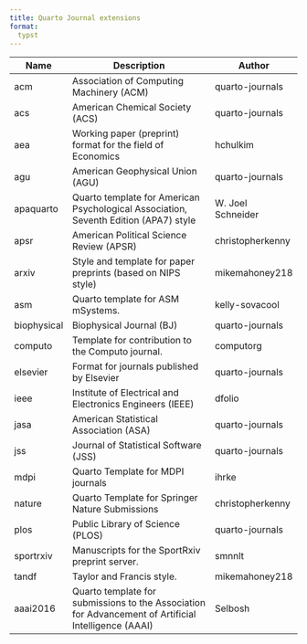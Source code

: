 ```yaml
---
title: Quarto Journal extensions
format:
  typst
---
```

| Name       | Description                                                                                                           | Author             |
| ---        | ---                                                                                                                   | ---                |
| acm        | Association of Computing Machinery (ACM)                                                                               | quarto-journals    |
| acs        | American Chemical Society (ACS)                                                                                        | quarto-journals    |
| aea        | Working paper (preprint) format for the field of Economics                                                             | hchulkim           |
| agu        | American Geophysical Union (AGU)                                                                                       | quarto-journals    |
| apaquarto  | Quarto template for American Psychological Association, Seventh Edition (APA7) style                                   | W. Joel Schneider  |
| apsr       | American Political Science Review (APSR)                                                                               | christopherkenny   |
| arxiv      | Style and template for paper preprints (based on NIPS style)                                                           | mikemahoney218     |
| asm        | Quarto template for ASM mSystems.                                                                                      | kelly-sovacool     |
| biophysical| Biophysical Journal (BJ)                                                                                               | quarto-journals    |
| computo    | Template for contribution to the Computo journal.                                                                      | computorg          |
| elsevier   | Format for journals published by Elsevier                                                                              | quarto-journals    |
| ieee       | Institute of Electrical and Electronics Engineers (IEEE)                                                               | dfolio             |
| jasa       | American Statistical Association (ASA)                                                                                 | quarto-journals    |
| jss        | Journal of Statistical Software (JSS)                                                                                  | quarto-journals    |
| mdpi       | Quarto Template for MDPI journals                                                                                      | ihrke              |
| nature     | Quarto Template for Springer Nature Submissions                                                                        | christopherkenny   |
| plos       | Public Library of Science (PLOS)                                                                                       | quarto-journals    |
| sportrxiv  | Manuscripts for the SportRxiv preprint server.                                                                         | smnnlt             |
| tandf      | Taylor and Francis style.                                                                                              | mikemahoney218     |
| aaai2016   | Quarto template for submissions to the Association for Advancement of Artificial Intelligence (AAAI)                  | Selbosh            |

